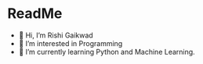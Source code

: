 # ReadMe

- 👋 Hi, I’m Rishi Gaikwad
- 👀 I’m interested in Programming
- 🌱 I’m currently learning Python and Machine Learning. 
